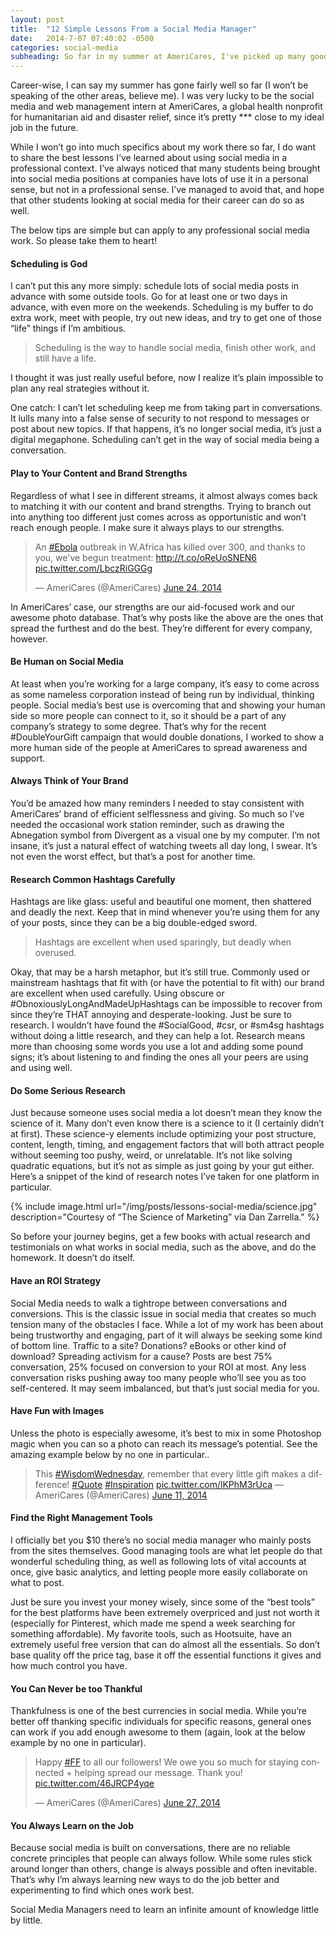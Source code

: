 ```yaml
---
layout: post
title:  "12 Simple Lessons From a Social Media Manager"
date:   2014-7-07 07:40:02 -0500
categories: social-media
subheading: So far in my summer at AmeriCares, I've picked up many good lessons on managing social media.
---
```


Career-wise, I can say my summer has gone fairly well so far (I won’t be speaking of the other areas, believe me). I was very lucky to be the social media and web management intern at AmeriCares, a global health nonprofit for humanitarian aid and disaster relief, since it’s pretty *** close to my ideal job in the future.

While I won’t go into much specifics about my work there so far, I do want to share the best lessons I’ve learned about using social media in a professional context. I’ve always noticed that many students being brought into social media positions at companies have lots of use it in a personal sense, but not in a professional sense. I’ve managed to avoid that, and hope that other students looking at social media for their career can do so as well.

The below tips are simple but can apply to any professional social media work. So please take them to heart!

#### Scheduling is God
I can’t put this any more simply: schedule lots of social media posts in advance with some outside tools. Go for at least one or two days in advance, with even more on the weekends. Scheduling is my buffer to do extra work, meet with people, try out new ideas, and try to get one of those “life” things if I’m ambitious.

> Scheduling is the way to handle social media, finish other work, and still have a life.

I thought it was just really useful before, now I realize it’s plain impossible to plan any real strategies without it.

One catch: I can’t let scheduling keep me from taking part in conversations. It lulls many into a false sense of security to not respond to messages or post about new topics. If that happens, it’s no longer social media, it’s just a digital megaphone. Scheduling can’t get in the way of social media being a conversation. 

#### Play to Your Content and Brand Strengths
Regardless of what I see in different streams, it almost always comes back to matching it with our content and brand strengths. Trying to branch out into anything too different just comes across as opportunistic and won’t reach enough people. I make sure it always plays to our strengths.

<blockquote class="twitter-tweet" lang="en">An <a href="https://twitter.com/hashtag/Ebola?src=hash">#Ebola</a> outbreak in W.Africa has killed over 300, and thanks to you, we've begun treatment: <a href="http://t.co/oReUoSNEN6">http://t.co/oReUoSNEN6</a> <a href="http://t.co/LbczRiGGGg">pic.twitter.com/LbczRiGGGg</a>

— AmeriCares (@AmeriCares) <a href="https://twitter.com/AmeriCares/statuses/481427801283653632">June 24, 2014</a></blockquote>
<script src="//platform.twitter.com/widgets.js" async="" charset="utf-8"></script>

In AmeriCares’ case, our strengths are our aid-focused work and our awesome photo database. That’s why posts like the above are the ones that spread the furthest and do the best. They’re different for every company, however.

#### Be Human on Social Media
At least when you’re working for a large company, it’s easy to come across as some nameless corporation instead of being run by individual, thinking people. Social media’s best use is overcoming that and showing your human side so more people can connect to it, so it should be a part of any company’s strategy to some degree. That’s why for the recent #DoubleYourGift campaign that would double donations, I worked to show a more human side of the people at AmeriCares to spread awareness and support.

#### Always Think of Your Brand
You’d be amazed how many reminders I needed to stay consistent with AmeriCares’ brand of efficient selflessness and giving. So much so I’ve needed the occasional work station reminder, such as drawing the Abnegation symbol from Divergent as a visual one by my computer. I’m not insane, it’s just a natural effect of watching tweets all day long, I swear. It’s not even the worst effect, but that’s a post for another time.

#### Research Common Hashtags Carefully
Hashtags are like glass: useful and beautiful one moment, then shattered and deadly the next.  Keep that in mind whenever you’re using them for any of your posts, since they can be a big double-edged sword.

> Hashtags are excellent when used sparingly, but deadly when overused.

Okay, that may be a harsh metaphor, but it’s still true. Commonly used or mainstream hashtags that fit with (or have the potential to fit with) our brand are excellent when used carefully. Using obscure or #ObnoxiouslyLongAndMadeUpHashtags can be impossible to recover from since they’re THAT annoying and desperate-looking. Just be sure to research. I wouldn’t have found the #SocialGood, #csr, or #sm4sg hashtags without doing a little research, and they can help a lot. Research means more than choosing some words you use a lot and adding some pound signs; it’s about listening to and finding the ones all your peers are using and using well.

#### Do Some Serious Research
Just because someone uses social media a lot doesn’t mean they know the science of it. Many don’t even know there is a science to it (I certainly didn’t at first). These science-y elements include optimizing your post structure, content, length, timing, and engagement factors that will both attract people without seeming too pushy, weird, or unrelatable. It’s not like solving quadratic equations, but it’s not as simple as just going by your gut either. Here’s a snippet of the kind of research notes I’ve taken for one platform in particular.

{% include image.html url="/img/posts/lessons-social-media/science.jpg" description="Courtesy of “The Science of Marketing” via Dan Zarrella." %}

So before your journey begins, get a few books with actual research and testimonials on what works in social media, such as the above, and do the homework. It doesn’t do itself.

#### Have an ROI Strategy
Social Media needs to walk a tightrope between conversations and conversions.  This is the classic issue in social media that creates so much tension many of the obstacles I face. While a lot of my work has been about being trustworthy and engaging, part of it will always be seeking some kind of bottom line. Traffic to a site? Donations? eBooks or other kind of download? Spreading activism for a cause? Posts are best 75% conversation, 25% focused on conversion to your ROI at most. Any less conversation risks pushing away too many people who’ll see you as too self-centered. It may seem imbalanced, but that’s just social media for you.

#### Have Fun with Images
Unless the photo is especially awesome, it’s best to mix in some Photoshop magic when you can so a photo can reach its message’s potential. See the amazing example below by no one in particular..

<blockquote class="twitter-tweet" lang="en">This <a href="https://twitter.com/hashtag/WisdomWednesday?src=hash">#WisdomWednesday</a>, remember that every little gift makes a difference! <a href="https://twitter.com/hashtag/Quote?src=hash">#Quote</a> <a href="https://twitter.com/hashtag/Inspiration?src=hash">#Inspiration</a> <a href="http://t.co/lKPhM3rUca">pic.twitter.com/lKPhM3rUca</a> — AmeriCares (@AmeriCares) <a href="https://twitter.com/AmeriCares/statuses/476753431114551296">June 11, 2014</a></blockquote>

<script src="//platform.twitter.com/widgets.js" async="" charset="utf-8"></script>

#### Find the Right Management Tools
I officially bet you $10 there’s no social media manager who mainly posts from the sites themselves. Good managing tools are what let people do that wonderful scheduling thing, as well as following lots of vital accounts at once, give basic analytics, and letting people more easily collaborate on what to post.

Just be sure you invest your money wisely, since some of the “best tools” for the best platforms have been extremely overpriced and just not worth it (especially for Pinterest, which made me spend a week searching for something affordable). My favorite tools, such as Hootsuite, have an extremely useful free version that can do almost all the essentials. So don’t base quality off the price tag, base it off the essential functions it gives and how much control you have.

#### You Can Never be too Thankful
Thankfulness is one of the best currencies in social media. While you’re better off thanking specific individuals for specific reasons, general ones can work if you add enough awesome to them (again, look at the below example by no one in particular).

<blockquote class="twitter-tweet" lang="en">Happy <a href="https://twitter.com/hashtag/FF?src=hash">#FF</a> to all our followers! We owe you so much for staying connected + helping spread our message. Thank you! <a href="http://t.co/46JRCP4yqe">pic.twitter.com/46JRCP4yqe</a>

— AmeriCares (@AmeriCares) <a href="https://twitter.com/AmeriCares/statuses/482498610261549056">June 27, 2014</a></blockquote>

#### You Always Learn on the Job
Because social media is built on conversations, there are no reliable concrete principles that people can always follow. While some rules stick around longer than others, change is always possible and often inevitable. That’s why I’m always learning new ways to do the job better and experimenting to find which ones work best.

Social Media Managers need to learn an infinite amount of knowledge little by little. 